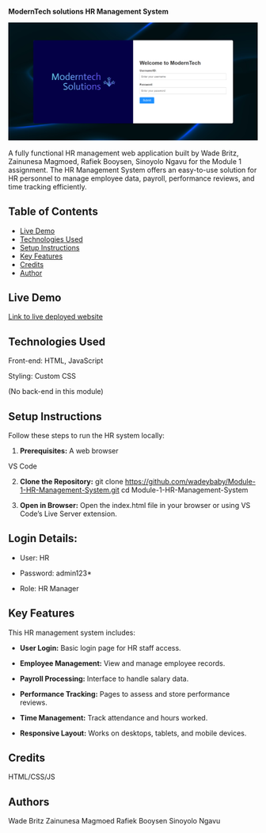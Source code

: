 **ModernTech solutions HR Management System**

![Screenshot of Homepage](https://github.com/wadeybaby/Module-1-HR-Management-System/blob/6f79838708eeb3fe8986c56744ec0da74f60dfec/Screenshot%202025-04-09%20115758.png)

A fully functional HR management web application built by Wade Britz, Zainunesa Magmoed, Rafiek Booysen, Sinoyolo Ngavu for the Module 1 assignment. The HR Management System offers an easy-to-use solution for HR personnel to manage employee data, payroll, performance reviews, and time tracking efficiently.

## Table of Contents
- [Live Demo](#live-demo)
- [Technologies Used](#technologies-used)
- [Setup Instructions](#setup-instructions)
- [Key Features](#key-features)
- [Credits](#credits)
- [Author](#author)

## Live Demo
[Link to live deployed website](https://moderntechsolutions.co.za/)

## Technologies Used
Front-end: HTML, JavaScript

Styling: Custom CSS

(No back-end in this module)

## Setup Instructions
Follow these steps to run the HR system locally:

1. **Prerequisites:**
A web browser

VS Code

2. **Clone the Repository:**
git clone https://github.com/wadeybaby/Module-1-HR-Management-System.git
cd Module-1-HR-Management-System

3. **Open in Browser:**
Open the index.html file in your browser or using VS Code’s Live Server extension.

## Login Details:

* User: HR

* Password: admin123*

* Role: HR Manager

## Key Features
This HR management system includes:

* **User Login:** Basic login page for HR staff access.

* **Employee Management:** View and manage employee records.

* **Payroll Processing:** Interface to handle salary data.

* **Performance Tracking:** Pages to assess and store performance reviews.

* **Time Management:** Track attendance and hours worked.

* **Responsive Layout:** Works on desktops, tablets, and mobile devices.

## Credits
HTML/CSS/JS

## Authors
Wade Britz
Zainunesa Magmoed
Rafiek Booysen
Sinoyolo Ngavu


